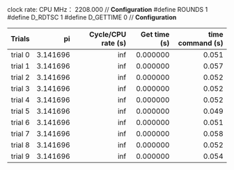 clock rate:
CPU MHz：            2208.000
// **Configuration**
#define ROUNDS 1
#define D_RDTSC 1
#define D_GETTIME 0
// **Configuration**

| Trials | pi | Cycle/CPU rate (s) | Get time (s) | time command (s) |
|-:|-:|-:|-:|-:|
| trial 0 |  3.141696 | inf | 0.000000 | 0.051 |
| trial 1 |  3.141696 | inf | 0.000000 | 0.057 |
| trial 2 |  3.141696 | inf | 0.000000 | 0.052 |
| trial 3 |  3.141696 | inf | 0.000000 | 0.052 |
| trial 4 |  3.141696 | inf | 0.000000 | 0.052 |
| trial 5 |  3.141696 | inf | 0.000000 | 0.049 |
| trial 6 |  3.141696 | inf | 0.000000 | 0.051 |
| trial 7 |  3.141696 | inf | 0.000000 | 0.058 |
| trial 8 |  3.141696 | inf | 0.000000 | 0.052 |
| trial 9 |  3.141696 | inf | 0.000000 | 0.054 |

